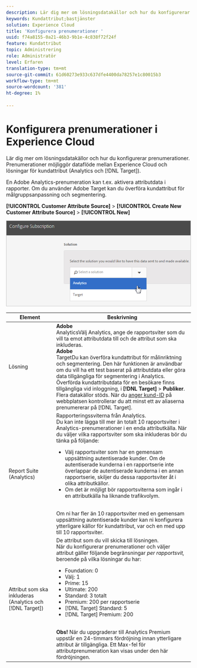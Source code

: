 ```yaml
---
description: Lär dig mer om lösningsdatakällor och hur du konfigurerar prenumerationer. Prenumerationer möjliggör dataflöde mellan Experience Cloud och lösningar för kundattribut (Analytics och Target).
keywords: Kundattribut;bastjänster
solution: Experience Cloud
title: 'Konfigurera prenumerationer '
uuid: f74a8155-0a21-46b3-9b1e-4c838f72f24f
feature: Kundattribut
topic: Administrering
role: Administratör
level: Erfaren
translation-type: tm+mt
source-git-commit: 61d60273e933c637dfe4400da78257e1c80015b3
workflow-type: tm+mt
source-wordcount: '381'
ht-degree: 1%

---
```



# Konfigurera prenumerationer i Experience Cloud

Lär dig mer om lösningsdatakällor och hur du konfigurerar prenumerationer. Prenumerationer möjliggör dataflöde mellan Experience Cloud och lösningar för kundattribut (Analytics och [!DNL Target]).

En Adobe Analytics-prenumeration kan t.ex. aktivera attributdata i rapporter. Om du använder Adobe Target kan du överföra kundattribut för målgruppsanpassning och segmentering.

**[!UICONTROL Customer Attribute Source]** > **[!UICONTROL Create New Customer Attribute Source]** > **[!UICONTROL New]**

![](assets/configure_subscription_page.png)

| Element | Beskrivning |
|--- |--- |
| Lösning | **Adobe**<br> AnalyticsVälj Analytics, ange de rapportsviter som du vill ta emot attributdata till och de attribut som ska inkluderas.<br>**Adobe**<br> TargetDu kan överföra kundattribut för målinriktning och segmentering. Den här funktionen är användbar om du vill ha ett test baserat på attributdata eller göra data tillgängliga för segmentering i Analytics.<br>Överförda kundattributdata för en besökare finns tillgängliga vid inloggning, i  **[!DNL Target]** >  **Publiker**.<br>Flera datakällor stöds. När du [anger kund-ID](../core-services/core-services.md) på webbplatsen kontrollerar du att minst ett av aliaserna prenumererar på [!DNL Target]. |
| Report Suite (Analytics) | Rapporteringssviterna från Analytics.<br>Du kan inte lägga till mer än totalt 10 rapportsviter i Analytics-prenumerationer i en enda attributkälla. När du väljer vilka rapportsviter som ska inkluderas bör du tänka på följande:<ul><li>Välj rapportsviter som har en gemensam uppsättning autentiserade kunder. Om de autentiserade kunderna i en rapportserie inte överlappar de autentiserade kunderna i en annan rapportserie, skiljer du dessa rapportsviter åt i olika attributkällor.</li><li>Om det är möjligt bör rapportsviterna som ingår i en attributkälla ha liknande trafikvolym.</li></ul><br>Om ni har fler än 10 rapportsviter med en gemensam uppsättning autentiserade kunder kan ni konfigurera ytterligare källor för kundattribut, var och en med upp till 10 rapportsviter. |
| Attribut som ska inkluderas (Analytics och [!DNL Target]) | De attribut som du vill skicka till lösningen. <br>När du konfigurerar prenumerationer och väljer attribut gäller följande begränsningar  _per rapportsvit,_ beroende på vilka lösningar du har:<ul><li>Foundation: 0</li><li>Välj: 1</li><li>Prime: 15</li><li>Ultimate: 200</li><li>Standard: 3 totalt</li><li>Premium: 200 per rapportserie</li><li>[!DNL Target] Standard: 5</li><li>[!DNL Target] Premium: 200</li></ul><br>**Obs!** När du uppgraderar till Analytics Premium uppstår en 24-timmars fördröjning innan ytterligare attribut är tillgängliga. Ett Max-fel för attributprenumeration kan visas under den här fördröjningen. |
